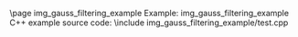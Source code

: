\page img_gauss_filtering_example Example: img_gauss_filtering_example
C++ example source code:
\include img_gauss_filtering_example/test.cpp
